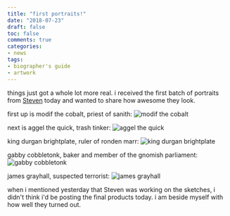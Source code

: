 ```yaml
---
title: "first portraits!"
date: "2018-07-23"
draft: false
toc: false
comments: true
categories:
- news
tags:
- biographer's guide
- artwork
---
```


things just got a whole lot more real. i received the first batch of portraits from [Steven](https://stonedrunkwizard.tumblr.com/) today and wanted to share how awesome they look.

first up is modif the cobalt, priest of sanith:
<span class="npcimg"> ![modif the cobalt](/npcs/modif_the_cobalt.jpg)</span>

<!--more-->

next is aggel the quick, trash tinker:
<span class="npcimg"> ![aggel the quick](/npcs/aggel_the_quick.jpg)</span>

king durgan brightplate, ruler of ronden marr:
<span class="npcimg"> ![king durgan brightplate](/npcs/durgin_brightplate.jpg)</span>

gabby cobbletonk, baker and member of the gnomish parliament:
<span class="npcimg"> ![gabby cobbletonk](/npcs/gabby_cobbletonk.jpg)</span>

james grayhall, suspected terrorist:
<span class="npcimg"> ![james grayhall](/npcs/james_grayhall.jpg)</span>

when i mentioned yesterday that Steven was working on the sketches, i didn't think i'd be posting the final products today. i am beside myself with how well they turned out.


